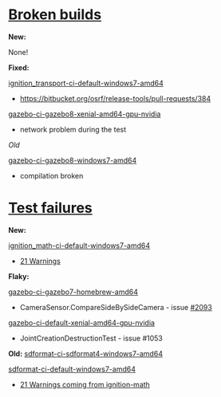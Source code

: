 # [Broken builds](http://build.osrfoundation.org/view/BuildCopFail/)

**New:**

None!

**Fixed:**

[ignition_transport-ci-default-windows7-amd64](http://build.osrfoundation.org/view/main/view/BuildCopFail/job/ignition_transport-ci-default-windows7-amd64/90/)

 * https://bitbucket.org/osrf/release-tools/pull-requests/384

[gazebo-ci-gazebo8-xenial-amd64-gpu-nvidia](http://build.osrfoundation.org/view/main/view/BuildCopFail/job/gazebo-ci-gazebo8-xenial-amd64-gpu-nvidia/18/console)

 * network problem during the test 

*Old*

[gazebo-ci-gazebo8-windows7-amd64](http://build.osrfoundation.org/view/main/view/BuildCopFail/job/gazebo-ci-gazebo8-windows7-amd64/)

 * compilation broken

# [Test failures](http://build.osrfoundation.org/view/BuildCopTests/)

**New:**

[ignition_math-ci-default-windows7-amd64](http://build.osrfoundation.org/job/ignition_math-ci-default-windows7-amd64/72/)
* [21 Warnings](http://build.osrfoundation.org/view/main/view/BuildCopTests/job/ignition_math-ci-default-windows7-amd64/72/warnings40Result/new/)

**Flaky:**

[gazebo-ci-gazebo7-homebrew-amd64](http://build.osrfoundation.org/view/main/view/BuildCopTests/job/gazebo-ci-gazebo7-homebrew-amd64/135/) 

* CameraSensor.CompareSideBySideCamera - issue [#2093](https://bitbucket.org/osrf/gazebo/issues/2093/build-cop-osx-test-failure)

[gazebo-ci-default-xenial-amd64-gpu-nvidia](http://build.osrfoundation.org/view/main/view/BuildCopFail/job/gazebo-ci-default-xenial-amd64-gpu-nvidia/27/)

* JointCreationDestructionTest - issue #1053

**Old:**
[sdformat-ci-sdformat4-windows7-amd64](http://build.osrfoundation.org/view/main/view/BuildCopTests/job/sdformat-ci-sdformat4-windows7-amd64/31/)

[sdformat-ci-default-windows7-amd64](http://build.osrfoundation.org/view/main/view/BuildCopTests/job/sdformat-ci-default-windows7-amd64/49/)

* [21 Warnings coming from ignition-math](http://build.osrfoundation.org/view/main/view/BuildCopTests/job/sdformat-ci-default-windows7-amd64/49/)